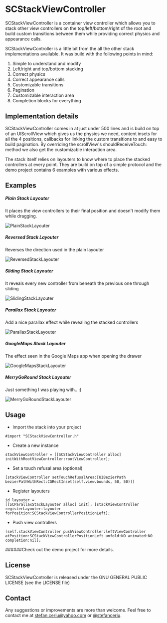 # SCStackViewController

SCStackViewController is a container view controller which allows you to stack other view controllers on the  top/left/bottom/right of the root and build custom transitions between them while providing correct physics and appearance calls.

SCStackViewController is a little bit from the all the other stack implementations available. It was build with the following points in mind:

1. Simple to understand and modify
2. Left/right and top/bottom stacking
3. Correct physics
4. Correct appearance calls
5. Customizable transitions
6. Pagination
7. Customizable interaction area
8. Completion blocks for everything

## Implementation details

SCStackViewController comes in at just under 500 lines and is build on top of an UIScrollView which gives us the physics we need, content insets for all the 4 positions, callbacks for linking the custom transitions to and easy to build pagination. By overriding the scrollView's shouldReceiveTouch: method we also get the customizable interaction area.

The stack itself relies on layouters to know where to place the stacked controllers at every point. They are build on top of a simple protocol and the demo project contains 6 examples with various effects.

## Examples

##### Plain Stack Layouter
It places the view controllers to their final position and doesn't modify them while dragging.

![PlainStackLayouter](https://dl.dropboxusercontent.com/u/12748201/Recordings/Plain.gif)

##### Reversed Stack Layouter
Reverses the direction used in the plain layouter

![ReversedStackLayouter](https://dl.dropboxusercontent.com/u/12748201/Recordings/Reversed.gif)

##### Sliding Stack Layouter
It reveals every new controller from beneath the previous one through sliding

![SlidingStackLayouter](https://dl.dropboxusercontent.com/u/12748201/Recordings/Sliding.gif)

##### Parallax Stack Layouter
Add a nice parallax effect while revealing the stacked controllers

![ParallaxStackLayouter](https://dl.dropboxusercontent.com/u/12748201/Recordings/Parallax.gif)

##### GoogleMaps Stack Layouter
The effect seen in the Google Maps app when opening the drawer

![GoogleMapsStackLayouter](https://dl.dropboxusercontent.com/u/12748201/Recordings/GoogleMaps.gif)

##### MerryGoRound Stack Layouter
Just something I was playing with.. :)

![MerryGoRoundStackLayouter](https://dl.dropboxusercontent.com/u/12748201/Recordings/MerryGoRound.gif)

## Usage

- Import the stack into your project

<code>#import "SCStackViewController.h"</code>

- Create a new instance

<code>stackViewController = [[SCStackViewController alloc] initWithRootViewController:rootViewController];</code>
 
- Set a touch refusal area (optional)

<code>[stackViewController setTouchRefusalArea:[UIBezierPath bezierPathWithRect:CGRectInset(self.view.bounds, 50, 50)]]</code>
 
- Register layouters

<code>id<SCStackLayouterProtocol> layouter = [[SCParallaxStackLayouter alloc] init];
[stackViewController registerLayouter:layouter forPosition:SCStackViewControllerPositionLeft];</code>

- Push view controllers

<code>[self.stackViewController pushViewController:leftViewController atPosition:SCStackViewControllerPositionLeft unfold:NO animated:NO completion:nil];</code>

######Check out the demo project for more details.

## License
SCStackViewController is released under the GNU GENERAL PUBLIC LICENSE (see the LICENSE file)

## Contact
Any suggestions or improvements are more than welcome.
Feel free to contact me at [stefan.ceriu@yahoo.com](mailto:stefan.ceriu@yahoo.com) or [@stefanceriu](https://twitter.com/stefanceriu).